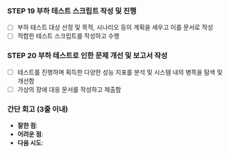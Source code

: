 ### STEP 19 부하 테스트 스크립트 작성 및 진행
- [ ] 부하 테스트 대상 선정 및 목적, 시나리오 등의 계획을 세우고 이를 문서로 작성
- [ ] 적합한 테스트 스크립트를 작성하고 수행

### STEP 20 부하 테스트로 인한 문제 개선 및 보고서 작성
- [ ] 테스트를 진행하며 획득한 다양한 성능 지표를 분석 및 시스템 내의 병목을 탐색 및 개선함
- [ ] 가상의 장애 대응 문서를 작성하고 제출함

### **간단 회고** (3줄 이내)
- **잘한 점**:
- **어려운 점**:
- **다음 시도**: